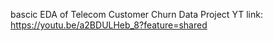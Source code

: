 bascic EDA of Telecom Customer Churn Data
Project YT link: https://youtu.be/a2BDULHeb_8?feature=shared
